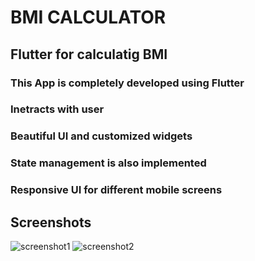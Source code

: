 # BMI CALCULATOR

## Flutter for calculatig BMI

### This App is completely developed using Flutter
### Inetracts with user
### Beautiful UI and customized widgets
### State management is also implemented
### Responsive UI for different mobile screens 

## Screenshots
<img src="bmi_calculator\assets\screenshots\Screenshot1.png" alt="screenshot1">
<img src="bmi_calculator\assets\screenshots\Screenshot2.png" alt="screenshot2">

